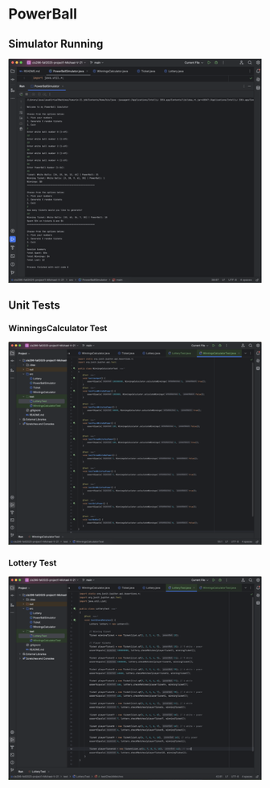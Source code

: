 # PowerBall

## Simulator Running

![Simulator Running](Screenshots/CIS296Project1Output.png)

## Unit Tests

### WinningsCalculator Test

![WinningsCalculator Test](Screenshots/WinningsCalculatorTestSC.png)

### Lottery Test

![Lottery Test](Screenshots/LotteryTestSC.png)
